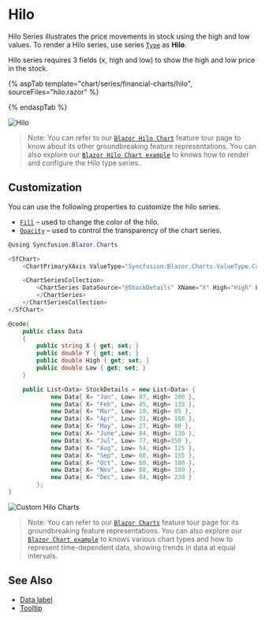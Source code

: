 # Hilo

Hilo Series illustrates the price movements in stock using the high and low values.
To render a Hilo series, use series [`Type`](https://help.syncfusion.com/cr/blazor/Syncfusion.Blazor~Syncfusion.Blazor.Charts.ChartSeries~Type.html) as **Hilo**.

Hilo series requires 3 fields (x, high and low) to show the high and low price in the stock.

{% aspTab template="chart/series/financial-charts/hilo", sourceFiles="hilo.razor" %}

{% endaspTab %}

![Hilo](../images/financial-types/hilo.png)

> Note: You can refer to our [`Blazor Hilo Chart`](https://www.syncfusion.com/blazor-components/blazor-charts/chart-types/hilo-chart) feature tour page to know about its other groundbreaking feature representations. You can also explore our [`Blazor Hilo Chart example`](https://blazor.syncfusion.com/demos/chart/hilo) to knows how to render and configure the Hilo type series.

## Customization

You can use the following properties to customize the hilo series.

* [`Fill`](https://help.syncfusion.com/cr/blazor/Syncfusion.Blazor~Syncfusion.Blazor.Charts.ChartSeries~Fill.html) – used to change the color of the hilo.
* [`Opacity`](https://help.syncfusion.com/cr/blazor/Syncfusion.Blazor.Charts.ChartSeries.html#Syncfusion_Blazor_Charts_ChartSeries_Opacity) – used to control the transparency of the chart series.

```csharp
@using Syncfusion.Blazor.Charts

<SfChart>
    <ChartPrimaryXAxis ValueType="Syncfusion.Blazor.Charts.ValueType.Category" />

    <ChartSeriesCollection>
        <ChartSeries DataSource="@StockDetails" XName="X" High="High" Low="Low" Fill="blue" Type="ChartSeriesType.Hilo">
        </ChartSeries>
    </ChartSeriesCollection>
</SfChart>

@code{
    public class Data
    {
        public string X { get; set; }
        public double Y { get; set; }
        public double High { get; set; }
        public double Low { get; set; }
    }

    public List<Data> StockDetails = new List<Data> {
            new Data{ X= "Jan", Low= 87, High= 200 },
            new Data{ X= "Feb", Low= 45, High= 135 },
            new Data{ X= "Mar", Low= 19, High= 85 },
            new Data{ X= "Apr", Low= 31, High= 108 },
            new Data{ X= "May", Low= 27, High= 80 },
            new Data{ X= "June",Low= 84, High= 130 },
            new Data{ X= "Jul", Low= 77, High=150 },
            new Data{ X= "Aug", Low= 54, High= 125 },
            new Data{ X= "Sep", Low= 60, High= 155 },
            new Data{ X= "Oct", Low= 60, High= 180 },
            new Data{ X= "Nov", Low= 88, High= 180 },
            new Data{ X= "Dec", Low= 84, High= 230 }
        };
}
```

![Custom Hilo Charts](../images/chart-types-images/custom-hilo.png)

> Note: You can refer to our [`Blazor Charts`](https://www.syncfusion.com/blazor-components/blazor-charts) feature tour page for its groundbreaking feature representations. You can also explore our [`Blazor Chart example`](https://blazor.syncfusion.com/demos/chart/line?theme=bootstrap4) to knows various chart types and how to represent time-dependent data, showing trends in data at equal intervals.

## See Also

* [Data label](../data-labels)
* [Tooltip](../tool-tip)